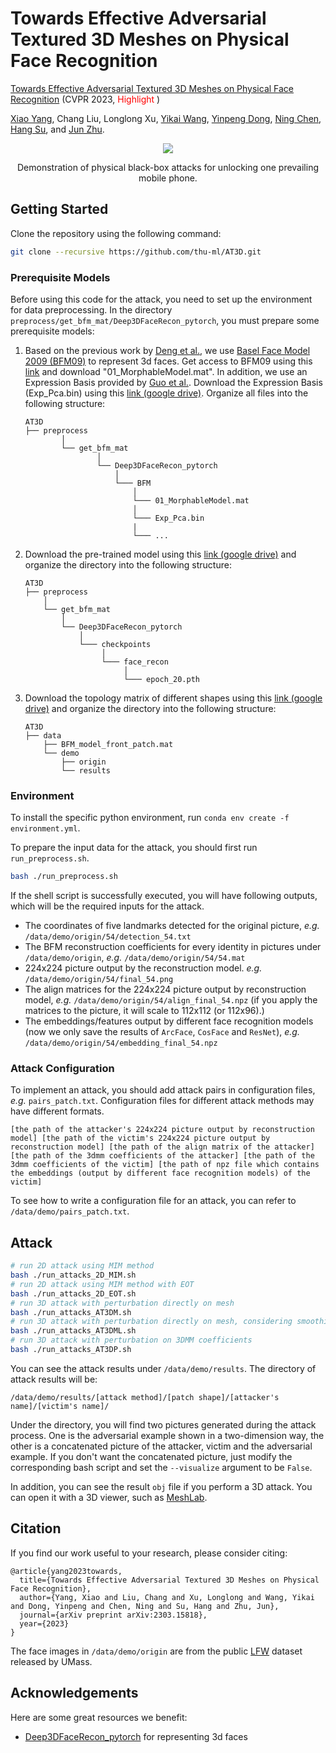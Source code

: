# Towards Effective Adversarial Textured 3D Meshes on Physical Face Recognition 

[Towards Effective Adversarial Textured 3D Meshes on Physical Face Recognition](https://arxiv.org/abs/2303.15818) (CVPR 2023, <font color="red"> Highlight </font>)

[Xiao Yang](https://ml.cs.tsinghua.edu.cn/~xiaoyang/), Chang Liu, Longlong Xu, [Yikai Wang](https://yikaiw.github.io/), [Yinpeng Dong](http://ml.cs.tsinghua.edu.cn/~yinpeng/), [Ning Chen](https://scholar.google.com/citations?user=cSxeVz0AAAAJ&hl=en), [Hang Su](http://www.suhangss.me/), and [Jun Zhu](http://ml.cs.tsinghua.edu.cn/~jun/index.shtml).


<p align="center"> 
<img src="data/introduction.jpg">
</p>
<p align="center">Demonstration of physical black-box attacks for unlocking one prevailing mobile phone. <p align="center">

## Getting Started

Clone the repository using the following command:

```bash
git clone --recursive https://github.com/thu-ml/AT3D.git
```

### Prerequisite Models
Before using this code for the attack, you need to set up the environment for data preprocessing. In the directory `preprocess/get_bfm_mat/Deep3DFaceRecon_pytorch`, you must prepare some prerequisite models:

1. Based on the previous work by [Deng et al.](https://arxiv.org/abs/1903.08527), we use [Basel Face Model 2009 (BFM09)](https://faces.dmi.unibas.ch/bfm/main.php?nav=1-0&id=basel_face_model) to represent 3d faces. Get access to BFM09 using this [link](https://faces.dmi.unibas.ch/bfm/main.php?nav=1-2&id=downloads) and download "01_MorphableModel.mat". In addition, we use an Expression Basis provided by [Guo et al.](https://github.com/Juyong/3DFace). Download the Expression Basis (Exp_Pca.bin) using this [link (google drive)](https://drive.google.com/file/d/1bw5Xf8C12pWmcMhNEu6PtsYVZkVucEN6/view). Organize all files into the following structure:

    ```
    AT3D
    ├── preprocess
            │
            └── get_bfm_mat
                    │
                    └── Deep3DFaceRecon_pytorch
                        │
                        └─── BFM
                            │
                            └─── 01_MorphableModel.mat
                            │
                            └─── Exp_Pca.bin
                            |
                            └─── ...
    ```
2. Download the pre-trained model using this [link (google drive)](https://drive.google.com/drive/folders/1liaIxn9smpudjjqMaWWRpP0mXRW_qRPP) and organize the directory into the following structure:

    ```
    AT3D
    ├── preprocess
        │
        └── get_bfm_mat
            │
            └── Deep3DFaceRecon_pytorch
                │
                └─── checkpoints
                     │
                     └─── face_recon
                          │
                          └─── epoch_20.pth

    ```

3. Download the topology matrix of different shapes using this [link (google drive)](https://drive.google.com/file/d/10scXpVnxMNNHqsdVThSYVvJP4oa20n7i/view?usp=share_link) and organize the directory into the following structure:

    ```
    AT3D
    ├── data
        ├── BFM_model_front_patch.mat
        └── demo
            ├── origin
            └── results
    
    ```

### Environment

To install the specific python environment, run `conda env create -f environment.yml`.

To prepare the input data for the attack, you should first run `run_preprocess.sh`.

```bash
bash ./run_preprocess.sh
```

If the shell script is successfully executed, you will have following outputs, which will be the required inputs for the attack.

- The coordinates of five landmarks detected for the original picture, *e.g.* `/data/demo/origin/54/detection_54.txt`
- The BFM reconstruction coefficients for every identity in pictures under `/data/demo/origin`, *e.g.* `/data/demo/origin/54/54.mat`
- 224x224 picture output by the reconstruction model. *e.g.* `/data/demo/origin/54/final_54.png`
- The align matrices for the 224x224 picture output by reconstruction model, *e.g.* `/data/demo/origin/54/align_final_54.npz` (if you apply the matrices to the picture, it will scale to 112x112 (or 112x96).)
- The embeddings/features output by different face recognition models (now we only save the results of `ArcFace`, `CosFace` and `ResNet`), *e.g.* `/data/demo/origin/54/embedding_final_54.npz`


### Attack Configuration
To implement an attack, you should add attack pairs in configuration files, *e.g.* `pairs_patch.txt`. Configuration files for different attack methods may have different formats.

```
[the path of the attacker's 224x224 picture output by reconstruction model] [the path of the victim's 224x224 picture output by reconstruction model] [the path of the align matrix of the attacker] [the path of the 3dmm coefficients of the attacker] [the path of the 3dmm coefficients of the victim] [the path of npz file which contains the embeddings (output by different face recognition models) of the victim]
```
To see how to write a configuration file for an attack, you can refer to `/data/demo/pairs_patch.txt`.


## Attack

```bash
# run 2D attack using MIM method
bash ./run_attacks_2D_MIM.sh
# run 2D attack using MIM method with EOT
bash ./run_attacks_2D_EOT.sh
# run 3D attack with perturbation directly on mesh
bash ./run_attacks_AT3DM.sh
# run 3D attack with perturbation directly on mesh, considering smoothing loss
bash ./run_attacks_AT3DML.sh
# run 3D attack with perturbation on 3DMM coefficients
bash ./run_attacks_AT3DP.sh
```
You can see the attack results under `/data/demo/results`. The directory of attack results will be:

```
/data/demo/results/[attack method]/[patch shape]/[attacker's name]/[victim's name]/
```

Under the directory, you will find two pictures generated during the attack process. One is the adversarial example shown in a two-dimension way, the other is a concatenated picture of the attacker, victim and the adversarial example. If you don't want the concatenated picture, just modify the corresponding bash script and set the `--visualize` argument to be `False`.

 In addition, you can see the result `obj` file if you perform a 3D attack. You can open it with a 3D viewer, such as [MeshLab](https://github.com/cnr-isti-vclab/meshlab).

## Citation

If you find our work useful to your research, please consider citing:

```
@article{yang2023towards,
  title={Towards Effective Adversarial Textured 3D Meshes on Physical Face Recognition},
  author={Yang, Xiao and Liu, Chang and Xu, Longlong and Wang, Yikai and Dong, Yinpeng and Chen, Ning and Su, Hang and Zhu, Jun},
  journal={arXiv preprint arXiv:2303.15818},
  year={2023}
}
```

The face images in `/data/demo/origin` are from the public [LFW](http://vis-www.cs.umass.edu/lfw/) dataset released by UMass.

## Acknowledgements
Here are some great resources we benefit:  
- [Deep3DFaceRecon_pytorch](https://github.com/sicxu/Deep3DFaceRecon_pytorch) for representing 3d faces
